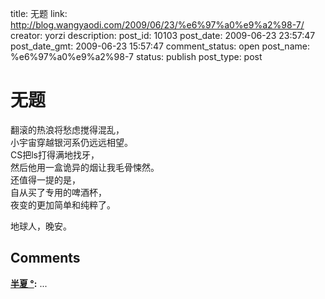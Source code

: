 title: 无题
link: http://blog.wangyaodi.com/2009/06/23/%e6%97%a0%e9%a2%98-7/
creator: yorzi
description: 
post_id: 10103
post_date: 2009-06-23 23:57:47
post_date_gmt: 2009-06-23 15:57:47
comment_status: open
post_name: %e6%97%a0%e9%a2%98-7
status: publish
post_type: post

# 无题

翻滚的热浪将愁虑搅得混乱，  
小宇宙穿越银河系仍远远相望。  
CS把ls打得满地找牙，  
然后他用一盒诡异的烟让我毛骨悚然。  
还值得一提的是，  
自从买了专用的啤酒杯，  
夜变的更加简单和纯粹了。  
  
地球人，晚安。

## Comments

**[半夏 °](#244 "2009-06-24 16:13:18"):** ...

